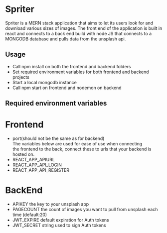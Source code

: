 # Spriter

Spriter is a MERN stack application that aims to let its users look for and download various sizes of images.
The front end of the application is built in react and connects to a back end build with node JS that connects
to a MONGODB database and pulls data from the unsplash api.

##  Usage
- Call npm install on both the frontend and backend folders
- Set required environment variables for both frontend and backend projects
- Start a local mongodb instance
- Call npm start on frontend and nodemon on backend

##  Required environment variables
# Frontend
- port(should not be the same as for backend)  
  The variables below are used for ease of use when connecting  
  the frontend to the back, connect these to urls that your backend is hosted on.
- REACT_APP_APIURL
- REACT_APP_API_LOGIN
- REACT_APP_API_REGISTER  
# BackEnd
- APIKEY the key to your unsplash app
- PAGECOUNT the count of images you want to pull from unsplash each time (default:20)
- JWT_EXPIRE default expiration for Auth tokens
- JWT_SECRET string used to sign Auth tokens 

